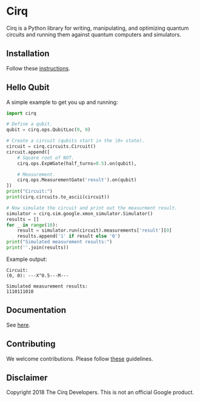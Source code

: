 # Cirq

Cirq is a Python library for writing, manipulating, and optimizing quantum
circuits and running them against quantum computers and simulators.

## Installation

Follow these [instructions](cirq/docs/install.md).

## Hello Qubit

A simple example to get you up and running:

```python
import cirq

# Define a qubit.
qubit = cirq.ops.QubitLoc(0, 0)

# Create a circuit (qubits start in the |0> state).
circuit = cirq.circuits.Circuit()
circuit.append([
    # Square root of NOT.
    cirq.ops.ExpWGate(half_turns=0.5).on(qubit),

    # Measurement.
    cirq.ops.MeasurementGate('result').on(qubit)
])
print("Circuit:")
print(cirq.circuits.to_ascii(circuit))

# Now simulate the circuit and print out the measurment result.
simulator = cirq.sim.google.xmon_simulator.Simulator()
results = []
for _ in range(10):
    result = simulator.run(circuit).measurements['result'][0]
    results.append('1' if result else '0')
print("Simulated measurement results:")
print(''.join(results))
```

Example output:

```
Circuit:
(0, 0): ---X^0.5---M---

Simulated measurement results:
1110111010
```

## Documentation

See [here](cirq/docs/table_of_contents.md).

## Contributing

We welcome contributions. Please follow [these](CONTRIBUTING) guidelines.

## Disclaimer

Copyright 2018 The Cirq Developers. This is not an official Google product.
